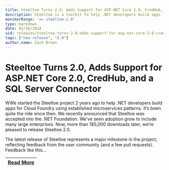 ```yaml
---
title: Steeltoe Turns 2.0, Adds Support for ASP.NET Core 2.0, CredHub, and a SQL Server Connector
description: Steeltoe is a toolkit to help .NET developers build apps for Cloud Foundry using established microservices patterns.
monikerRange: '== steeltoe-2.0'
type: markdown
date: 02/16/2018
uid: releases/steeltoe-turns-2-0-adds-support-for-asp-net-core-2-0-credhub-and-a-sql-server-connector
tags: ["new-release", "2.0"]
author.name: Zach Brown
---
```


# Steeltoe Turns 2.0, Adds Support for ASP.NET Core 2.0, CredHub, and a SQL Server Connector

WWe started the Steeltoe project 2 years ago to help .NET developers build apps for Cloud Foundry using established microservices patterns. It’s been quite the ride since then. We recently announced that Steeltoe was accepted into the .NET Foundation. We’ve seen adoption grow to include many large enterprises. Now, more than 185,000 downloads later, we’re pleased to release Steeltoe 2.0.

The latest release of Steeltoe represents a major milestone in the project, reflecting feedback from the user community (and a few pull requests). Feedback like this...

| [Read More](https://tanzu.vmware.com/content/blog/steeltoe-turns-2-0-adds-support-for-asp-net-core-2-0-credhub-and-a-sql-server-connector) |
|:---:|
